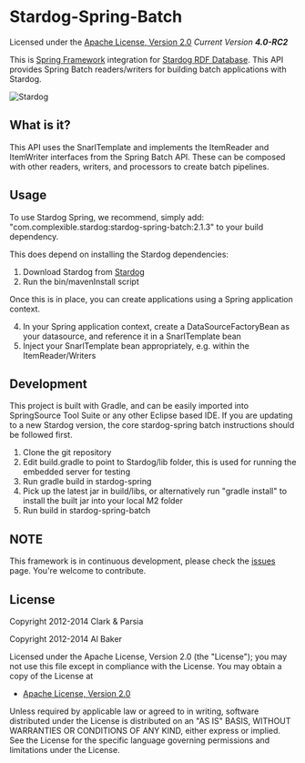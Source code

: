 Stardog-Spring-Batch
==========

Licensed under the [Apache License, Version 2.0](http://www.apache.org/licenses/LICENSE-2.0)
_Current Version **4.0-RC2**_

This is [Spring Framework](http://springsource.org) integration for [Stardog RDF Database](http://stardog.com). This API provides Spring Batch readers/writers for building batch applications with Stardog.

![Stardog](http://stardog.com/img/stardog.png)

## What is it? ##

This API uses the SnarlTemplate and implements the ItemReader and ItemWriter interfaces from the Spring Batch API.  These can be composed with other readers, writers, and processors to create batch pipelines.


## Usage ##

To use Stardog Spring, we recommend, simply add: "com.complexible.stardog:stardog-spring-batch:2.1.3" to your build dependency.

This does depend on installing the Stardog dependencies:

1. Download Stardog from [Stardog](http://stardog.com)
2. Run the bin/mavenInstall script

Once this is in place, you can create applications using a Spring application context.

4. In your Spring application context, create a DataSourceFactoryBean as your datasource, and reference it in a SnarlTemplate bean
5. Inject your SnarlTemplate bean appropriately, e.g. within the ItemReader/Writers


## Development ##

This project is built with Gradle, and can be easily imported into SpringSource Tool Suite or any other Eclipse based IDE.  If you are updating to a new Stardog version, the core stardog-spring batch instructions should be followed first.

1. Clone the git repository
2. Edit build.gradle to point to Stardog/lib folder, this is used for running the embedded server for testing
3. Run gradle build in stardog-spring
4. Pick up the latest jar in build/libs, or alternatively run "gradle install" to install the built jar into your local M2 folder
5. Run build in stardog-spring-batch


## NOTE ##

This framework is in continuous development, please check the [issues](https://github.com/complexible/stardog-spring/issues) page. You're welcome to contribute.

## License

Copyright 2012-2014 Clark & Parsia

Copyright 2012-2014 Al Baker

Licensed under the Apache License, Version 2.0 (the "License");
you may not use this file except in compliance with the License.
You may obtain a copy of the License at

* [Apache License, Version 2.0](http://www.apache.org/licenses/LICENSE-2.0)

Unless required by applicable law or agreed to in writing, software
distributed under the License is distributed on an "AS IS" BASIS,
WITHOUT WARRANTIES OR CONDITIONS OF ANY KIND, either express or implied.
See the License for the specific language governing permissions and
limitations under the License.

